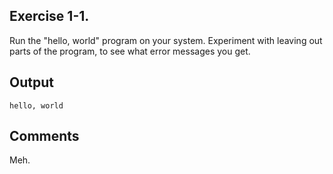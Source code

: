 ## Exercise 1-1.
Run the "hello, world" program on your system. Experiment with leaving out parts of the program, to see what error messages you get.

## Output
```
hello, world
```

## Comments
Meh.
